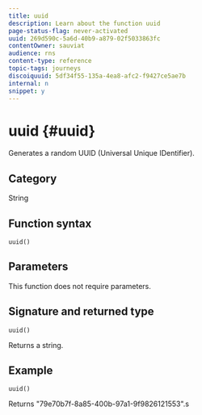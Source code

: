 ```yaml
---
title: uuid
description: Learn about the function uuid
page-status-flag: never-activated
uuid: 269d590c-5a6d-40b9-a879-02f5033863fc
contentOwner: sauviat
audience: rns
content-type: reference
topic-tags: journeys
discoiquuid: 5df34f55-135a-4ea8-afc2-f9427ce5ae7b
internal: n
snippet: y
---
```


# uuid {#uuid}

Generates a random UUID (Universal Unique IDentifier).

## Category

String

## Function syntax

`uuid()`

## Parameters 

This function does not require parameters.

## Signature and returned type

`uuid()`

Returns a string.

## Example

`uuid()`

Returns "79e70b7f-8a85-400b-97a1-9f9826121553".s
